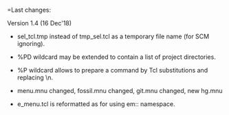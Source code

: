 =Last changes:

Version 1.4 (16 Dec'18)

  - sel_tcl.tmp instead of tmp_sel.tcl as a temporary file name (for SCM ignoring).

  - %PD wildcard may be extended to contain a list of project directories.

  - %P wildcard allows to prepare a command by Tcl substitutions and replacing \n.

  - menu.mnu changed, fossil.mnu changed, git.mnu changed, new hg.mnu

  - e_menu.tcl is reformatted as for using em:: namespace.

